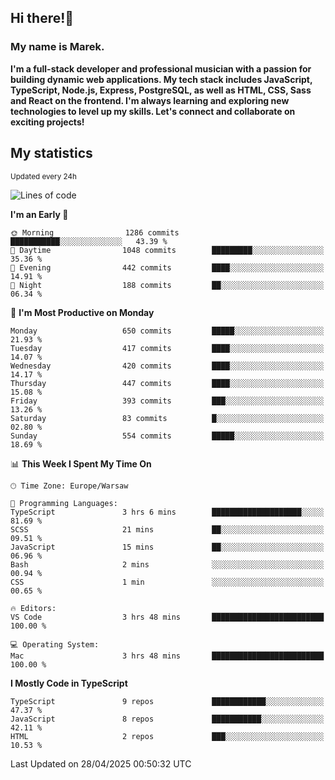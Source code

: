 ## Hi there!👋 ##
### My name is Marek. ###

**I'm a full-stack developer and professional musician with a passion for building dynamic web applications. My tech stack includes JavaScript, TypeScript, Node.js, Express, PostgreSQL, as well as HTML, CSS, Sass and React on the frontend. I'm always learning and exploring new technologies to level up my skills. Let's connect and collaborate on exciting projects!**

## My statistics ##
<sub>Updated every 24h</sub>
<!--START_SECTION:waka-->
![Lines of code](https://img.shields.io/badge/From%20Hello%20World%20I%27ve%20Written-225.9%20thousand%20lines%20of%20code-blue)

**I'm an Early 🐤** 

```text
🌞 Morning                1286 commits        ███████████░░░░░░░░░░░░░░   43.39 % 
🌆 Daytime                1048 commits        █████████░░░░░░░░░░░░░░░░   35.36 % 
🌃 Evening                442 commits         ████░░░░░░░░░░░░░░░░░░░░░   14.91 % 
🌙 Night                  188 commits         ██░░░░░░░░░░░░░░░░░░░░░░░   06.34 % 
```
📅 **I'm Most Productive on Monday** 

```text
Monday                   650 commits         █████░░░░░░░░░░░░░░░░░░░░   21.93 % 
Tuesday                  417 commits         ████░░░░░░░░░░░░░░░░░░░░░   14.07 % 
Wednesday                420 commits         ████░░░░░░░░░░░░░░░░░░░░░   14.17 % 
Thursday                 447 commits         ████░░░░░░░░░░░░░░░░░░░░░   15.08 % 
Friday                   393 commits         ███░░░░░░░░░░░░░░░░░░░░░░   13.26 % 
Saturday                 83 commits          █░░░░░░░░░░░░░░░░░░░░░░░░   02.80 % 
Sunday                   554 commits         █████░░░░░░░░░░░░░░░░░░░░   18.69 % 
```


📊 **This Week I Spent My Time On** 

```text
🕑︎ Time Zone: Europe/Warsaw

💬 Programming Languages: 
TypeScript               3 hrs 6 mins        ████████████████████░░░░░   81.69 % 
SCSS                     21 mins             ██░░░░░░░░░░░░░░░░░░░░░░░   09.51 % 
JavaScript               15 mins             ██░░░░░░░░░░░░░░░░░░░░░░░   06.96 % 
Bash                     2 mins              ░░░░░░░░░░░░░░░░░░░░░░░░░   00.94 % 
CSS                      1 min               ░░░░░░░░░░░░░░░░░░░░░░░░░   00.65 % 

🔥 Editors: 
VS Code                  3 hrs 48 mins       █████████████████████████   100.00 % 

💻 Operating System: 
Mac                      3 hrs 48 mins       █████████████████████████   100.00 % 
```

**I Mostly Code in TypeScript** 

```text
TypeScript               9 repos             ████████████░░░░░░░░░░░░░   47.37 % 
JavaScript               8 repos             ███████████░░░░░░░░░░░░░░   42.11 % 
HTML                     2 repos             ███░░░░░░░░░░░░░░░░░░░░░░   10.53 % 
```




 Last Updated on 28/04/2025 00:50:32 UTC
<!--END_SECTION:waka-->

<!--
**MarekSax/MarekSax** is a ✨ _special_ ✨ repository because its `README.md` (this file) appears on your GitHub profile.

Here are some ideas to get you started:

- 🔭 I’m currently working on ...
- 🌱 I’m currently learning ...
- 👯 I’m looking to collaborate on ...
- 🤔 I’m looking for help with ...
- 💬 Ask me about ...
- 📫 How to reach me: ...
- 😄 Pronouns: ...
- ⚡ Fun fact: ...
-->
